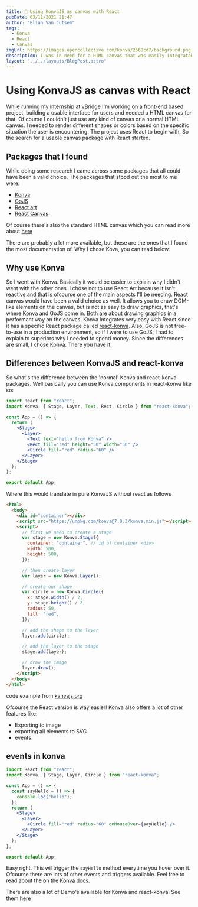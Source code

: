 ```yaml
---
title: 💄 Using KonvaJS as canvas with React
pubDate: 03/11/2021 21:47
author: "Elian Van Cutsem"
tags:
  - Konva
  - React
  - Canvas
imgUrl: https://images.opencollective.com/konva/2568cd7/background.png
description: I was in need for a HTML canvas that was easily integratable with React or JavaScript, then I found Konva
layout: "../../layouts/BlogPost.astro"
---
```


# Using KonvaJS as canvas with React

While running my internship at [vBridge](https://www.vbridge.eu) I'm working on a front-end based project, building a usable interface for users and needed a HTML canvas for that. Of course I couldn't just use any kind of canvas or a normal HTML canvas. I needed to render different shapes or colors based on the specific situation the user is encountering. The project uses React to begin with. So the search for a usable canvas package with React started.

## Packages that I found

While doing some research I came across some packages that all could have been a valid choice. The packages that stood out the most to me were:

- [Konva](https://konvajs.org)
- [GoJS](https://gojs.net)
- [React art](https://github.com/reactjs/react-art)
- [React Canvas](https://github.com/Flipboard/react-canvas)

Of course there's also the standard HTML canvas which you can read more about [here](https://developer.mozilla.org/en-US/docs/Web/API/Canvas_API)

There are probably a lot more available, but these are the ones that I found the most documentation of. Why I chose Kova, you can read below.

## Why use Konva

So I went with Konva. Basically it would be easier to explain why I didn't went with the other ones. I chose not to use React Art because it isn't reactive and that is ofcourse one of the main aspects I'll be needing. React canvas would have been a valid choice as well. It allows you to draw DOM-like elements on the canvas, but is not as easy to draw graphics, that's where Konva and GoJS come in. Both are about drawing graphics in a performant way on the canvas. Konva integrates very easy with React since it has a specific React package called [react-konva](https://konvajs.org/docs/react/index.html). Also, GoJS is not free-to-use in a production environment, so if I were to use GoJS, I had to explain to superiors why I needed to spend money. Since the differences are small, I chose Konva. There you have it.

## Differences between KonvaJS and react-konva

So what's the difference between the 'normal' Konva and react-konva packages. Well basically you can use Konva components in react-konva like so:

```jsx
import React from "react";
import Konva, { Stage, Layer, Text, Rect, Circle } from "react-konva";

const App = () => {
  return (
    <Stage>
      <Layer>
        <Text text="hello from Konva" />
        <Rect fill="red" height="50" width="50" />
        <Circle fill="red" radius="60" />
      </Layer>
    </Stage>
  );
};

export default App;
```

Where this would translate in pure KonvaJS without react as follows

```html
<html>
  <body>
    <div id="container"></div>
    <script src="https://unpkg.com/konva@7.0.3/konva.min.js"></script>
    <script>
      // first we need to create a stage
      var stage = new Konva.Stage({
        container: "container", // id of container <div>
        width: 500,
        height: 500,
      });

      // then create layer
      var layer = new Konva.Layer();

      // create our shape
      var circle = new Konva.Circle({
        x: stage.width() / 2,
        y: stage.height() / 2,
        radius: 50,
        fill: "red",
      });

      // add the shape to the layer
      layer.add(circle);

      // add the layer to the stage
      stage.add(layer);

      // draw the image
      layer.draw();
    </script>
  </body>
</html>
```

code example from [kanvajs.org](https://konvajs.org/docs/overview.html)

Ofcourse the React version is way easier! Konva also offers a lot of other features like:

- Exporting to image
- exporting all elements to SVG
- events

## events in konva

```jsx
import React from "react";
import Konva, { Stage, Layer, Circle } from "react-konva";

const App = () => {
  const sayHello = () => {
    console.log("hello");
  };
  return (
    <Stage>
      <Layer>
        <Circle fill="red" radius="60" onMouseOver={sayHello} />
      </Layer>
    </Stage>
  );
};

export default App;
```

Easy right. This wil trigger the `sayHello` method everytime you hover over it. Ofcourse there are lots of other events and triggers available. Feel free to read about the on [the Konva docs](https://konvajs.org/docs/react/index.html).

There are also a lot of Demo's available for Konva and react-konva. See them [here](https://konvajs.org/docs/sandbox/index.html)
